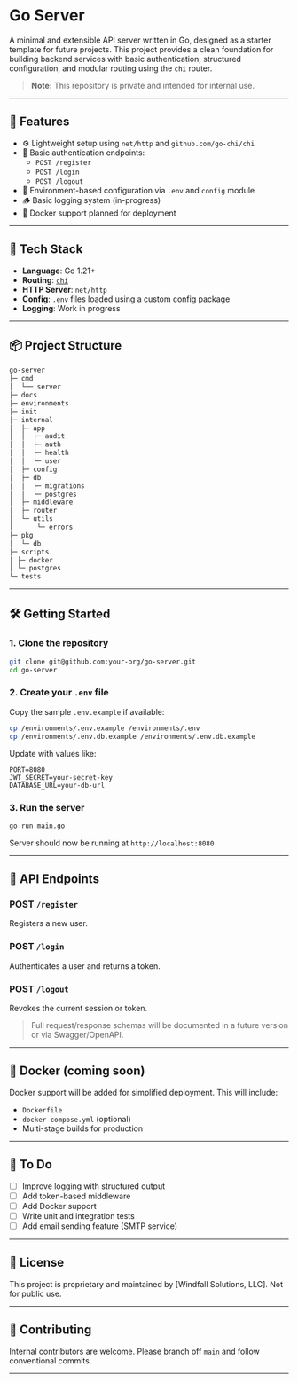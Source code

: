 # Go Server

A minimal and extensible API server written in Go, designed as a
starter template for future projects. This project provides a clean
foundation for building backend services with basic authentication,
structured configuration, and modular routing using the `chi` router.

> **Note:** This repository is private and intended for internal use.

---

## 🚀 Features

- ⚙️ Lightweight setup using `net/http` and `github.com/go-chi/chi`
- 🔐 Basic authentication endpoints:
  - `POST /register`
  - `POST /login`
  - `POST /logout`
- 📁 Environment-based configuration via `.env` and `config` module
- 🪵 Basic logging system (in-progress)
- 🐳 Docker support planned for deployment

---

## 🧱 Tech Stack

- **Language**: Go 1.21+
- **Routing**: [`chi`](https://github.com/go-chi/chi)
- **HTTP Server**: `net/http`
- **Config**: `.env` files loaded using a custom config package
- **Logging**: Work in progress

---

## 📦 Project Structure

```bash
go-server
├─ cmd
│  └── server
├─ docs
├─ environments
├─ init
├─ internal
│  ├─ app
│  │  ├─ audit
│  │  ├─ auth
│  │  ├─ health
│  │  └─ user
│  ├─ config
│  ├─ db
│  │  ├─ migrations
│  │  └─ postgres
│  ├─ middleware
│  ├─ router
│  └─ utils
│      └─ errors
├─ pkg
│  └─ db
├─ scripts
│ ├─ docker
│ └─ postgres
└─ tests
```

---

## 🛠️ Getting Started

### 1. Clone the repository

```bash
git clone git@github.com:your-org/go-server.git
cd go-server
```

### 2. Create your `.env` file

Copy the sample `.env.example` if available:

```bash
cp /environments/.env.example /environments/.env
cp /environments/.env.db.example /environments/.env.db.example
```

Update with values like:

```env
PORT=8080
JWT_SECRET=your-secret-key
DATABASE_URL=your-db-url
```

### 3. Run the server

```bash
go run main.go
```

Server should now be running at `http://localhost:8080`

---

## 📮 API Endpoints

### POST `/register`

Registers a new user.

### POST `/login`

Authenticates a user and returns a token.

### POST `/logout`

Revokes the current session or token.

> Full request/response schemas will be documented in a future version or via Swagger/OpenAPI.

---

## 🐳 Docker (coming soon)

Docker support will be added for simplified deployment. This will include:

- `Dockerfile`
- `docker-compose.yml` (optional)
- Multi-stage builds for production

---

## 📌 To Do

- [ ] Improve logging with structured output
- [ ] Add token-based middleware
- [ ] Add Docker support
- [ ] Write unit and integration tests
- [ ] Add email sending feature (SMTP service)

---

## 📄 License

This project is proprietary and maintained by [Windfall Solutions, LLC].
Not for public use.

---

## 🤝 Contributing

Internal contributors are welcome.
Please branch off `main` and follow conventional commits.

---
